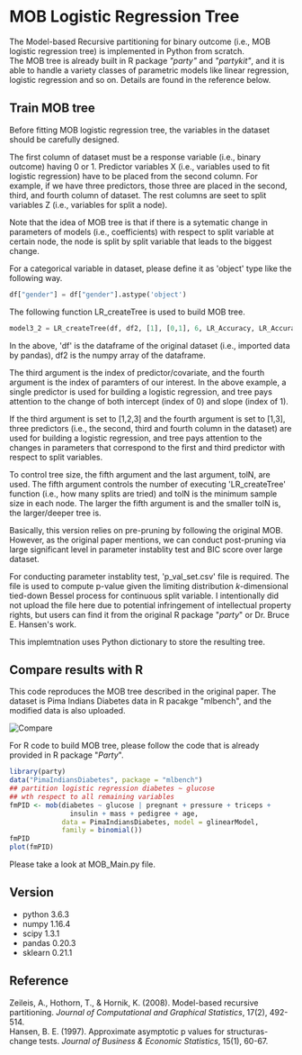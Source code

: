 # MOB Logistic Regression Tree

The Model-based Recursive partitioning for binary outcome (i.e., MOB logistic regression tree) is implemented in Python from scratch.   
The MOB tree is already built in R package *"party"* and *"partykit"*, and it is able to handle a variety classes of parametric models like linear regression, 
logistic regression and so on. Details are found in the reference below.

## Train MOB tree
Before fitting MOB logistic regression tree, the variables in the dataset should be carefully designed.   

The first column of dataset must be a response variable (i.e., binary outcome) having 0 or 1.
Predictor variables X (i.e., variables used to fit logistic regression) have to be placed from the second column. For example, if we have three predictors, those three are placed
in the second, third, and fourth column of dataset. The rest columns are seet to split variables Z (i.e., variables for split a node).   

Note that the idea of MOB tree is that if there is a sytematic change in parameters of models (i.e., coefficients) with respect to split variable at certain node, the node is split
by split variable that leads to the biggest change.   

For a categorical variable in dataset, please define it as 'object' type like the following way.   
```python
df["gender"] = df["gender"].astype('object')
```
The following function LR_createTree is used to build MOB tree.   
```python
model3_2 = LR_createTree(df, df2, [1], [0,1], 6, LR_Accuracy, LR_Accuracy, tolN = 40)
```   
In the above, 'df' is the dataframe of the original dataset (i.e., imported data by pandas), df2 is the numpy array of the dataframe.
   
The third argument is the index of predictor/covariate, and the fourth argument is the index of paramters of our interest. In the above example,
a single predictor is used for building a logistic regression, and tree pays attention to the change of both intercept (index of 0) and slope (index of 1).   

If the third argument is set to [1,2,3] and the fourth argument is set to [1,3], three predictors (i.e., the second, third and fourth column in the dataset) are used
for building a logistic regression, and tree pays attention to the changes in parameters that correspond to the first and third predictor with respect to split variables.

To control tree size, the fifth argument and the last argument, tolN, are used. The fifth argument controls the number of executing 'LR_createTree' function
(i.e., how many splits are tried) and tolN is the minimum sample size in each node. The larger the fifth argument is and the smaller tolN is, the larger/deeper tree is.  

Basically, this version relies on pre-pruning by following the original MOB. However, as the original paper mentions, we can conduct post-pruning via 
large significant level in parameter instablity test and BIC score over large dataset.

For conducting parameter instablity test, 'p_val_set.csv' file is required. The file is used to compute p-value given the limiting distribution *k*-dimensional tied-down Bessel process for continuous split variable. I intentionally did not upload the file here due to potential infringement of intellectual property rights, but users can find it from the original R package "*party*" or Dr. Bruce E. Hansen's work.

This implemtnation uses Python dictionary to store the resulting tree.

## Compare results with R
This code reproduces the MOB tree described in the original paper. The dataset is Pima Indians Diabetes data in R pacakge "mlbench", and the modified data is also uploaded.  

![Compare](https://user-images.githubusercontent.com/69023373/89147894-bd9a5f00-d51d-11ea-8743-c894f7100a19.png)

For R code to build MOB tree, please follow the code that is already provided in R package "*Party*".

```r   
library(party)
data("PimaIndiansDiabetes", package = "mlbench")
## partition logistic regression diabetes ~ glucose 
## wth respect to all remaining variables
fmPID <- mob(diabetes ~ glucose | pregnant + pressure + triceps + 
               insulin + mass + pedigree + age,
             data = PimaIndiansDiabetes, model = glinearModel, 
             family = binomial())
fmPID
plot(fmPID)
```
Please take a look at MOB_Main.py file.

## Version
- python 3.6.3
- numpy 1.16.4
- scipy 1.3.1
- pandas 0.20.3
- sklearn 0.21.1

## Reference
Zeileis, A., Hothorn, T., & Hornik, K. (2008). Model-based recursive partitioning. *Journal of Computational and Graphical Statistics*, 17(2), 492-514.   
Hansen, B. E. (1997). Approximate asymptotic p values for structuras-change tests. *Journal of Business & Economic Statistics*, 15(1), 60-67.
